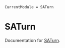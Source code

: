 ```@meta
CurrentModule = SATurn
```

# SATurn

Documentation for [SATurn](https://github.com/mitiemann/SATurn.jl).

